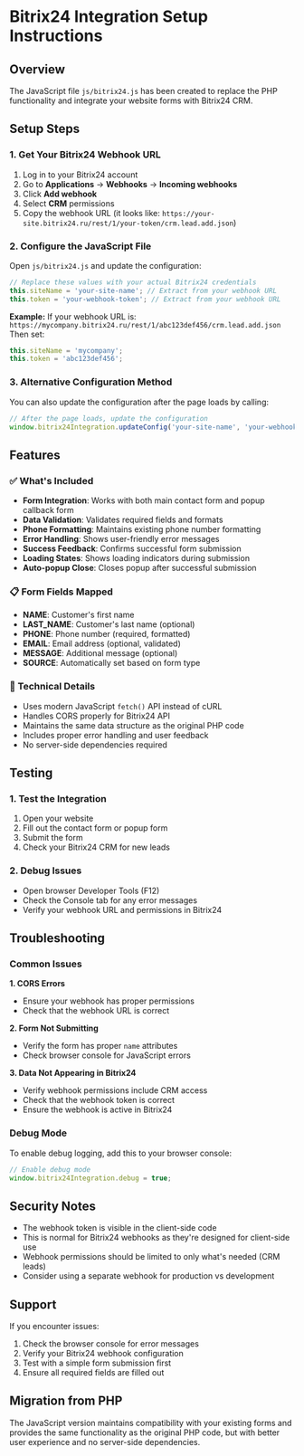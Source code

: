# Bitrix24 Integration Setup Instructions

## Overview
The JavaScript file `js/bitrix24.js` has been created to replace the PHP functionality and integrate your website forms with Bitrix24 CRM.

## Setup Steps

### 1. Get Your Bitrix24 Webhook URL
1. Log in to your Bitrix24 account
2. Go to **Applications** → **Webhooks** → **Incoming webhooks**
3. Click **Add webhook**
4. Select **CRM** permissions
5. Copy the webhook URL (it looks like: `https://your-site.bitrix24.ru/rest/1/your-token/crm.lead.add.json`)

### 2. Configure the JavaScript File
Open `js/bitrix24.js` and update the configuration:

```javascript
// Replace these values with your actual Bitrix24 credentials
this.siteName = 'your-site-name'; // Extract from your webhook URL
this.token = 'your-webhook-token'; // Extract from your webhook URL
```

**Example:**
If your webhook URL is: `https://mycompany.bitrix24.ru/rest/1/abc123def456/crm.lead.add.json`
Then set:
```javascript
this.siteName = 'mycompany';
this.token = 'abc123def456';
```

### 3. Alternative Configuration Method
You can also update the configuration after the page loads by calling:

```javascript
// After the page loads, update the configuration
window.bitrix24Integration.updateConfig('your-site-name', 'your-webhook-token');
```

## Features

### ✅ What's Included
- **Form Integration**: Works with both main contact form and popup callback form
- **Data Validation**: Validates required fields and formats
- **Phone Formatting**: Maintains existing phone number formatting
- **Error Handling**: Shows user-friendly error messages
- **Success Feedback**: Confirms successful form submission
- **Loading States**: Shows loading indicators during submission
- **Auto-popup Close**: Closes popup after successful submission

### 📋 Form Fields Mapped
- **NAME**: Customer's first name
- **LAST_NAME**: Customer's last name (optional)
- **PHONE**: Phone number (required, formatted)
- **EMAIL**: Email address (optional, validated)
- **MESSAGE**: Additional message (optional)
- **SOURCE**: Automatically set based on form type

### 🔧 Technical Details
- Uses modern JavaScript `fetch()` API instead of cURL
- Handles CORS properly for Bitrix24 API
- Maintains the same data structure as the original PHP code
- Includes proper error handling and user feedback
- No server-side dependencies required

## Testing

### 1. Test the Integration
1. Open your website
2. Fill out the contact form or popup form
3. Submit the form
4. Check your Bitrix24 CRM for new leads

### 2. Debug Issues
- Open browser Developer Tools (F12)
- Check the Console tab for any error messages
- Verify your webhook URL and permissions in Bitrix24

## Troubleshooting

### Common Issues

**1. CORS Errors**
- Ensure your webhook has proper permissions
- Check that the webhook URL is correct

**2. Form Not Submitting**
- Verify the form has proper `name` attributes
- Check browser console for JavaScript errors

**3. Data Not Appearing in Bitrix24**
- Verify webhook permissions include CRM access
- Check that the webhook token is correct
- Ensure the webhook is active in Bitrix24

### Debug Mode
To enable debug logging, add this to your browser console:
```javascript
// Enable debug mode
window.bitrix24Integration.debug = true;
```

## Security Notes

- The webhook token is visible in the client-side code
- This is normal for Bitrix24 webhooks as they're designed for client-side use
- Webhook permissions should be limited to only what's needed (CRM leads)
- Consider using a separate webhook for production vs development

## Support

If you encounter issues:
1. Check the browser console for error messages
2. Verify your Bitrix24 webhook configuration
3. Test with a simple form submission first
4. Ensure all required fields are filled out

## Migration from PHP

The JavaScript version maintains compatibility with your existing forms and provides the same functionality as the original PHP code, but with better user experience and no server-side dependencies.
